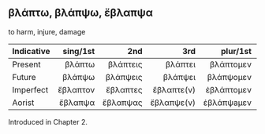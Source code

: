 ## βλάπτω, βλάπψω, ἔβλαπψα

to harm, injure, damage


| Indicative | sing/1st |      2nd |        3rd |   plur/1st |       2nd |          3rd | Infinitive |
|------------|---------:|---------:|-----------:|-----------:|----------:|-------------:|:----------:|
| Present    |   βλάπτω | βλάπτεις |    βλάπτει |  βλάπτομεν |  βλάπτετε | βλάπτουσι(ν) |  βλάπτειν  |
| Future     |   βλάπψω | βλάπψεις |    βλάπψει |  βλάπψομεν |  βλάπψετε | βλάπψουσι(ν) |  βλάπψειν  |
| Imperfect  | ἔβλαπτον | ἔβλαπτες | ἔβλαπτε(ν) | ἐβλάπτομεν | ἐβλάπτετε |     ἔβλαπτον |     -      |
| Aorist     |  ἔβλαπψα | ἔβλαπψας | ἔβλαπψε(ν) | ἐβλάπψaμεν | ἔβλαπψατε |     ἔβλαπψαν |  βλάπψαἰ   |

Introduced in Chapter 2.
